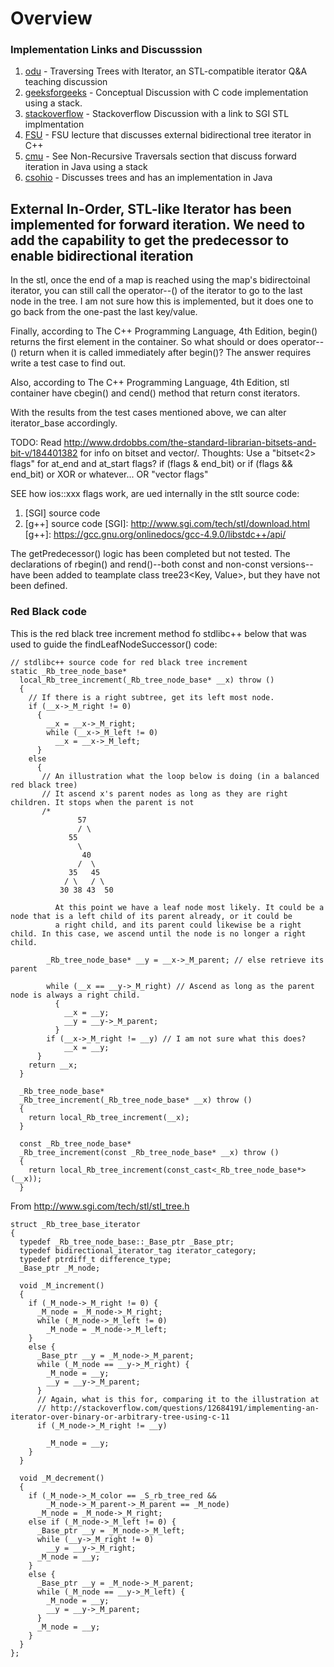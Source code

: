 # Overview 

### Implementation Links and Discusssion

1. [odu] - Traversing Trees with Iterator, an STL-compatible iterator Q&A teaching discussion
2. [geeksforgeeks] - Conceptual Discussion with C code implementation using a stack.
3. [stackoverflow] - Stackoverflow Discussion with a link to SGI STL implmentation 
4. [FSU] - FSU lecture that discusses external bidirectional tree iterator in C++
5. [cmu] - See Non-Recursive Traversals section that discuss forward iteration in Java using a stack
6. [csohio] - Discusses trees and has an implementation in Java

[odu]: <https://secweb.cs.odu.edu/~zeil/cs361/web/website/Lectures/treetraversal/page/treetraversal.html> 
[geeksforgeeks]: <http://www.geeksforgeeks.org/inorder-tree-traversal-without-recursion/>
[stackoverflow]: <http://stackoverflow.com/questions/12684191/implementing-an-iterator-over-binary-or-arbitrary-tree-using-c-11>
[FSU]: <http://www.cs.fsu.edu/~lacher/courses/COP4530/lectures/binary_search_trees3/index.html?$$$slide05i.html$$$>
[cmu]: <https://www.cs.cmu.edu/~adamchik/15-121/lectures/Trees/trees.html>
[csohio]: <http://grail.cba.csuohio.edu/~matos/notes/cis-265/lecture-notes/11-26slide.pdf>

## External In-Order, STL-like Iterator has been implemented for forward iteration. We need to add the capability to get the predecessor to enable bidirectional iteration

In the stl, once the end of a map is reached using the map's bidirectoinal iterator, you can still call the operator--() of the iterator to go to the last node in
the tree. I am not sure how this is implemented, but it does one to go back from the one-past the last key/value.

Finally, according to The C++ Programming Language, 4th Edition, begin() returns the first element in the container. So what should or does operator--() return when it
is called immediately after begin()? The answer requires write a test case to find out. 

Also, according to The C++ Programming Language, 4th Edition, stl container have cbegin() and cend() method that return const iterators. 

With the results from the test cases mentioned above, we can alter iterator\_base accordingly.

TODO: Read http://www.drdobbs.com/the-standard-librarian-bitsets-and-bit-v/184401382 for info on bitset and vector<bool>/.
Thoughts: Use a "bitset<2> flags" for at\_end and at\_start flags? 
       if (flags &  end_bit) or if (flags && end_bit) or XOR or whatever...
      OR "vector<bool> flags"

SEE how ios::xxx flags work, are ued internally in the stlt source code:

1. [SGI] source code 
2. [g++] source code
[SGI]: <http://www.sgi.com/tech/stl/download.html>
[g++]: <https://gcc.gnu.org/onlinedocs/gcc-4.9.0/libstdc++/api/>

The getPredecessor() logic has been completed but not tested. The declarations of rbegin() and rend()--both const and non-const versions--have been added to teamplate
class tree23<Key, Value>, but they have not been defined.

### Red Black code

This is the red black tree increment method fo stdlibc++ below that was used to guide the findLeafNodeSuccessor() code:

    // stdlibc++ source code for red black tree increment
    static _Rb_tree_node_base*
      local_Rb_tree_increment(_Rb_tree_node_base* __x) throw ()
      {
        // If there is a right subtree, get its left most node.
        if (__x->_M_right != 0) 
          {
            __x = __x->_M_right;
            while (__x->_M_left != 0)
              __x = __x->_M_left;
          }
        else
          {
           // An illustration what the loop below is doing (in a balanced red black tree)
           // It ascend x's parent nodes as long as they are right children. It stops when the parent is not 
           /*
                   57 
                   / \
                 55
                   \
                    40  
                   /  \
                 35   45
                / \   / \
               30 38 43  50 

              At this point we have a leaf node most likely. It could be a node that is a left child of its parent already, or it could be
              a right child, and its parent could likewise be a right child. In this case, we ascend until the node is no longer a right child.

            _Rb_tree_node_base* __y = __x->_M_parent; // else retrieve its parent 
           
            while (__x == __y->_M_right) // Ascend as long as the parent node is always a right child.
              {
                __x = __y;
                __y = __y->_M_parent;
              }
            if (__x->_M_right != __y) // I am not sure what this does?
                __x = __y;
          }
        return __x;
      }
    
      _Rb_tree_node_base*
      _Rb_tree_increment(_Rb_tree_node_base* __x) throw ()
      {
        return local_Rb_tree_increment(__x);
      }
    
      const _Rb_tree_node_base*
      _Rb_tree_increment(const _Rb_tree_node_base* __x) throw ()
      {
        return local_Rb_tree_increment(const_cast<_Rb_tree_node_base*>(__x));
      }

From http://www.sgi.com/tech/stl/stl_tree.h

    struct _Rb_tree_base_iterator
    {
      typedef _Rb_tree_node_base::_Base_ptr _Base_ptr;
      typedef bidirectional_iterator_tag iterator_category;
      typedef ptrdiff_t difference_type;
      _Base_ptr _M_node;
    
      void _M_increment()
      {
        if (_M_node->_M_right != 0) {
          _M_node = _M_node->_M_right;
          while (_M_node->_M_left != 0)
            _M_node = _M_node->_M_left;
        }
        else {
          _Base_ptr __y = _M_node->_M_parent;
          while (_M_node == __y->_M_right) {
            _M_node = __y;
            __y = __y->_M_parent;
          }
          // Again, what is this for, comparing it to the illustration at
          // http://stackoverflow.com/questions/12684191/implementing-an-iterator-over-binary-or-arbitrary-tree-using-c-11 
          if (_M_node->_M_right != __y) 

            _M_node = __y;
        }
      }
    
      void _M_decrement()
      {
        if (_M_node->_M_color == _S_rb_tree_red &&
            _M_node->_M_parent->_M_parent == _M_node)
          _M_node = _M_node->_M_right;
        else if (_M_node->_M_left != 0) {
          _Base_ptr __y = _M_node->_M_left;
          while (__y->_M_right != 0)
            __y = __y->_M_right;
          _M_node = __y;
        }
        else {
          _Base_ptr __y = _M_node->_M_parent;
          while (_M_node == __y->_M_left) {
            _M_node = __y;
            __y = __y->_M_parent;
          }
          _M_node = __y;
        }
      }
    };
    
